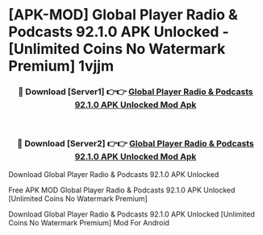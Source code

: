 # [APK-MOD] Global Player Radio & Podcasts 92.1.0 APK Unlocked - [Unlimited Coins No Watermark Premium] 1vjjm



<div align="center">
<h3>🔴 Download [Server1] 👉👉 <a href="https://momento.my/?title=Global_Player_Radio_&_Podcasts_92.1.0_APK_Unlocked">Global Player Radio & Podcasts 92.1.0 APK Unlocked Mod Apk</a></h3><br>

<h3>🔴 Download [Server2] 👉👉 <a href="https://momento.my/?title=Global_Player_Radio_&_Podcasts_92.1.0_APK_Unlocked">Global Player Radio & Podcasts 92.1.0 APK Unlocked Mod Apk</a></h3>
</div>



Download Global Player Radio & Podcasts 92.1.0 APK Unlocked 

Free APK MOD Global Player Radio & Podcasts 92.1.0 APK Unlocked [Unlimited Coins No Watermark Premium]

Download Global Player Radio & Podcasts 92.1.0 APK Unlocked [Unlimited Coins No Watermark Premium] Mod For Android
